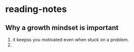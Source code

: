 # reading-notes

## Why a growth mindset is important
1. it keepss you motivated even when stuck on a problem.
2. 
